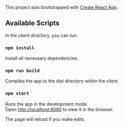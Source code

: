 This project was bootstrapped with [Create React App](https://github.com/facebook/create-react-app).

## Available Scripts

In the client directory, you can run:

### `npm install`

Install all necessary dependencies.

### `npm run build`

Compiles the app to the dist directory within the client.

### `npm start`

Runs the app in the development mode.<br>
Open [http://localhost:8080](http://localhost:8080) to view it in the browser.

The page will reload if you make edits.

